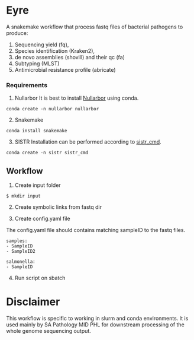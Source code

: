 # Eyre
A snakemake workflow that process fastq files of bacterial pathogens to produce:
1. Sequencing yield (fq), 
2. Species identification (Kraken2), 
3. de novo assemblies (shovill) and their qc (fa)
4. Subtyping (MLST)
5. Antimicrobial resistance profile (abricate)

### Requirements
1. Nullarbor 
It is best to install [Nullarbor](https://github.com/tseemann/nullarbor) using conda. 

```
conda create -n nullarbor nullarbor
```

2. Snakemake

```
conda install snakemake
```

3. SISTR
Installation can be performed according to [sistr_cmd](https://github.com/phac-nml/sistr_cmd).
```
conda create -n sistr sistr_cmd
```
## Workflow

1. Create input folder
```
$ mkdir input
```
2. Create symbolic links from fastq dir

3. Create config.yaml file

The config.yaml file should contains matching sampleID to the fastq files.

```
samples:
- SampleID
- SampleID2

salmonella:
- SampleID

```

4. Run script on sbatch

# Disclaimer
This workflow is specific to working in slurm and conda environments. It is used mainly by SA Pathology MID PHL for downstream processing of the whole genome sequencing output.
